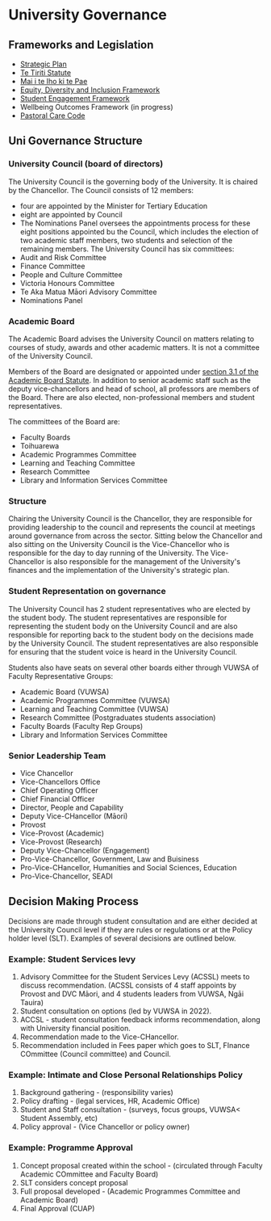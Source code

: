 # University Governance

## Frameworks and Legislation
- [Strategic Plan](https://www.wgtn.ac.nz/about/governance/strategic-plan)
- [Te Tiriti Statute](https://www.wgtn.ac.nz/documents/policy/governance/te-tiriti-o-waitangi-statute.pdf)
- [Mai i te Iho ki te Pae](https://www.wgtn.ac.nz/maori-hub/mo-matou/rangatiratanga/mai-i-te-iho-ki-te-pae)
- [Equity, Diversity and Inclusion Framework](https://www.wgtn.ac.nz/documents/policy/academic/equity-diversity-and-inclusion-framework.pdf)
- [Student Engagement Framework](https://www.wgtn.ac.nz/about/governance/student-communication-engagement/the-student-engagement-framework)
- Wellbeing Outcomes Framework (in progress)
- [Pastoral Care Code](https://www.wgtn.ac.nz/students/support/pastoral-care-code)

## Uni Governance Structure

### University Council (board of directors)
The University Council is the governing body of the University. It is chaired by the Chancellor.
The Council consists of 12 members:
- four are appointed by the Minister for Tertiary Education
- eight are appointed by Council
- The Nominations Panel oversees the appointments process for these eight positions appointed bu the Council, which includes the election of two academic staff members, two students and selection of the remaining members.
The University Council has six committees:
- Audit and Risk Committee
- Finance Committee
- People and Culture Committee
- Victoria Honours Committee
- Te Aka Matua Māori Advisory Committee
- Nominations Panel

### Academic Board
The Academic Board advises the University Council on matters relating to courses of study, awards and other academic matters. It is not a committee of the University Council.

Members of the Board are designated or appointed under [section 3.1 of the Academic Board Statute](https://www.wgtn.ac.nz/documents/policy/governance/academic-board-statute.pdf). In addition to senior academic staff such as the deputy vice-chancellors and head of school, all professors are members of the Board. There are also elected, non-professional members and student representatives.

The committees of the Board are:
- Faculty Boards
- Toihuarewa
- Academic Programmes Committee
- Learning and Teaching Committee
- Research Committee
- Library and Information Services Committee

### Structure
Chairing the University Council is the Chancellor, they are responsible for providing leadership to the council and represents the council at meetings around governance from across the sector. Sitting below the Chancellor and also sitting on the University Council is the Vice-Chancellor who is responsible for the day to day running of the University. The Vice-Chancellor is also responsible for the management of the University's finances and the implementation of the University's strategic plan.

### Student Representation on governance
The University Council has 2 student representatives who are elected by the student body. The student representatives are responsible for representing the student body on the University Council and are also responsible for reporting back to the student body on the decisions made by the University Council. The student representatives are also responsible for ensuring that the student voice is heard in the University Council.

Students also have seats on several other boards either through VUWSA of Faculty Representative Groups:
- Academic Board (VUWSA)
- Academic Programmes Committee (VUWSA)
- Learning and Teaching Committee (VUWSA)
- Research Committee (Postgraduates students association)
- Faculty Boards (Faculty Rep Groups)
- Library and Information Services Committee

### Senior Leadership Team
- Vice Chancellor
- Vice-Chancellors Office
- Chief Operating Officer
- Chief Financial Officer
- Director, People and Capability
- Deputy Vice-CHancellor (Māori)
- Provost
- Vice-Provost (Academic)
- Vice-Provost (Research)
- Deputy Vice-Chancellor (Engagement)
- Pro-Vice-Chancellor, Government, Law and Buisiness
- Pro-Vice-CHancellor, Humanities and Social Sciences, Education
- Pro-Vice-Chancellor, SEADI

## Decision Making Process
Decisions are made through student consultation and are either decided at the University Council level if they are rules or regulations or at the Policy holder level (SLT). Examples of several decisions are outlined below.

### Example: Student Services levy
1. Advisory Committee for the Student Services Levy (ACSSL) meets to discuss recommendation. (ACSSL consists of 4 staff appoints by Provost and DVC Māori, and 4 students leaders from VUWSA, Ngāi Tauira)
2. Student consultation on options (led by VUWSA in 2022).
3. ACCSL - student consultation feedback informs recommendation, along with University financial position.
4. Recommendation made to the Vice-CHancellor.
5. Recommendation included in Fees paper which goes to SLT, FInance COmmittee (Council committee) and Council.

### Example: Intimate and Close Personal Relationships Policy
1. Background gathering - (responsibility varies)
2. Policy drafting - (legal services, HR, Academic Office)
3. Student and Staff consultation - (surveys, focus groups, VUWSA< Student Assembly, etc)
4. Policy approval - (Vice Chancellor or policy owner)

### Example: Programme Approval
1. Concept proposal created within the school - (circulated through Faculty Academic COmmittee and Faculty Board)
2. SLT considers concept proposal
3. Full proposal developed - (Academic Programmes Committee and Academic Board)
4. Final Approval (CUAP)
